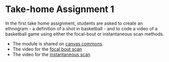 # Take-home Assignment 1

In the first take home assignment, students are asked to create an ethnogram - a definition of a shot in basketball - and to code a video of a basketball game using either the focal-bout or instantaneous scan methods.  

- The module is shared on [canvas commons](https://canvas.dartmouth.edu/courses/57272/external_tools/1650?launch_type=module_menu&modules%5B%5D=94718).
- The video for the [focal bout scan]() 
- The video for the [instantaneous scan]() 
